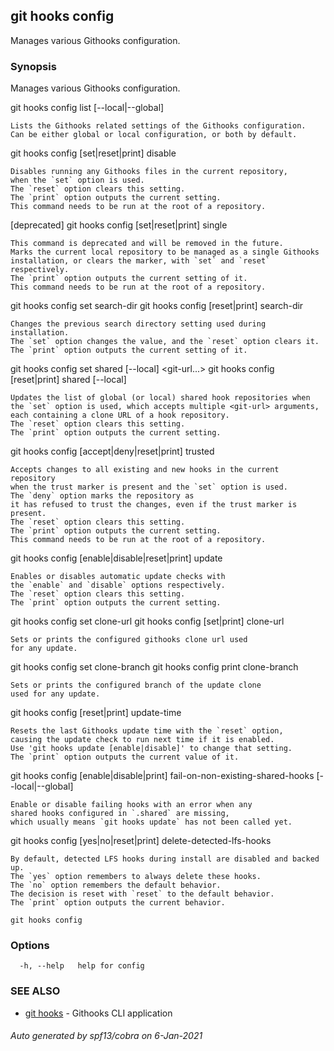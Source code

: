 ## git hooks config

Manages various Githooks configuration.

### Synopsis


Manages various Githooks configuration.

git hooks config list [--local|--global]

    Lists the Githooks related settings of the Githooks configuration.
    Can be either global or local configuration, or both by default.

git hooks config [set|reset|print] disable

    Disables running any Githooks files in the current repository,
    when the `set` option is used.
    The `reset` option clears this setting.
    The `print` option outputs the current setting.
    This command needs to be run at the root of a repository.

[deprecated] git hooks config [set|reset|print] single

    This command is deprecated and will be removed in the future.
    Marks the current local repository to be managed as a single Githooks
    installation, or clears the marker, with `set` and `reset` respectively.
    The `print` option outputs the current setting of it.
    This command needs to be run at the root of a repository.

git hooks config set search-dir <path>
git hooks config [reset|print] search-dir

    Changes the previous search directory setting used during installation.
    The `set` option changes the value, and the `reset` option clears it.
    The `print` option outputs the current setting of it.

git hooks config set shared [--local] <git-url...>
git hooks config [reset|print] shared [--local]

    Updates the list of global (or local) shared hook repositories when
    the `set` option is used, which accepts multiple <git-url> arguments,
    each containing a clone URL of a hook repository.
    The `reset` option clears this setting.
    The `print` option outputs the current setting.

git hooks config [accept|deny|reset|print] trusted

    Accepts changes to all existing and new hooks in the current repository
    when the trust marker is present and the `set` option is used.
    The `deny` option marks the repository as
    it has refused to trust the changes, even if the trust marker is present.
    The `reset` option clears this setting.
    The `print` option outputs the current setting.
    This command needs to be run at the root of a repository.

git hooks config [enable|disable|reset|print] update

    Enables or disables automatic update checks with
    the `enable` and `disable` options respectively.
    The `reset` option clears this setting.
    The `print` option outputs the current setting.

git hooks config set clone-url <git-url>
git hooks config [set|print] clone-url

    Sets or prints the configured githooks clone url used
    for any update.

git hooks config set clone-branch <branch-name>
git hooks config print clone-branch

    Sets or prints the configured branch of the update clone
    used for any update.

git hooks config [reset|print] update-time

    Resets the last Githooks update time with the `reset` option,
    causing the update check to run next time if it is enabled.
    Use 'git hooks update [enable|disable]' to change that setting.
    The `print` option outputs the current value of it.

git hooks config [enable|disable|print] fail-on-non-existing-shared-hooks [--local|--global]

    Enable or disable failing hooks with an error when any
    shared hooks configured in `.shared` are missing,
    which usually means `git hooks update` has not been called yet.

git hooks config [yes|no|reset|print] delete-detected-lfs-hooks

    By default, detected LFS hooks during install are disabled and backed up.
    The `yes` option remembers to always delete these hooks.
    The `no` option remembers the default behavior.
    The decision is reset with `reset` to the default behavior.
    The `print` option outputs the current behavior.

```
git hooks config
```

### Options

```
  -h, --help   help for config
```

### SEE ALSO

* [git hooks](git_hooks.md)	 - Githooks CLI application

###### Auto generated by spf13/cobra on 6-Jan-2021
